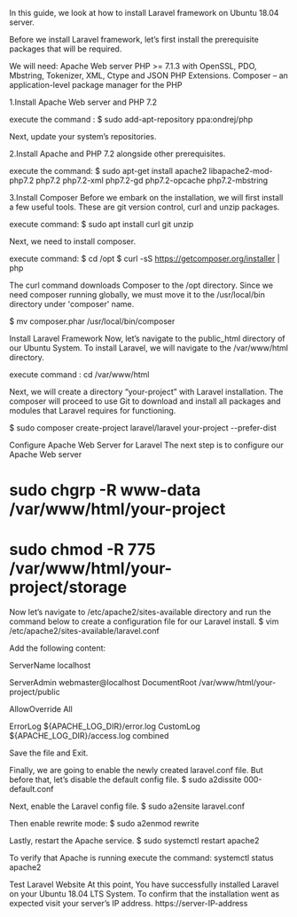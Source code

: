 In this guide, we look at how to install Laravel framework on Ubuntu 18.04 server.


Before we install Laravel framework, let’s first install the prerequisite packages that will be required.

We will need:
Apache Web server
PHP >= 7.1.3 with OpenSSL, PDO, Mbstring, Tokenizer, XML, Ctype and JSON PHP Extensions.
Composer – an application-level package manager for the PHP

1.Install Apache Web server and PHP 7.2

execute the command : $ sudo add-apt-repository ppa:ondrej/php

Next, update your system’s repositories.

2.Install Apache and PHP 7.2 alongside other prerequisites.

execute the command: $ sudo apt-get install apache2 libapache2-mod-php7.2 php7.2 php7.2-xml php7.2-gd php7.2-opcache php7.2-mbstring 

3.Install Composer
Before we embark on the installation, we will first install a few useful tools. These are git version control, curl and unzip packages.

execute command: $ sudo apt install curl git unzip

Next, we need to install composer.

execute command:
$ cd /opt
$ curl -sS https://getcomposer.org/installer | php


The curl command downloads Composer to the /opt directory. Since we need composer running globally, we must move it to the /usr/local/bin directory under 'composer' name.

$ mv composer.phar /usr/local/bin/composer


Install Laravel Framework
Now, let’s navigate to the public_html directory of our Ubuntu System. To install Laravel, we will navigate to the /var/www/html directory.

execute command : cd /var/www/html


Next, we will create a directory “your-project” with Laravel installation. The composer will proceed to use Git to download and install all packages and modules that Laravel requires for functioning.

$ sudo composer create-project laravel/laravel your-project --prefer-dist


Configure Apache Web Server for Laravel
The next step is to configure our Apache Web server

# sudo chgrp -R www-data /var/www/html/your-project
# sudo chmod -R 775 /var/www/html/your-project/storage


Now let’s navigate to /etc/apache2/sites-available directory and run the command below to create a configuration file for our Laravel install.
$ vim /etc/apache2/sites-available/laravel.conf

Add the following content:


ServerName localhost

ServerAdmin webmaster@localhost
DocumentRoot /var/www/html/your-project/public

AllowOverride All

ErrorLog ${APACHE_LOG_DIR}/error.log
CustomLog ${APACHE_LOG_DIR}/access.log combined

Save the file and Exit.

Finally, we are going to enable the newly created laravel.conf file. But before that, let’s disable the default config file.
$ sudo a2dissite 000-default.conf

Next, enable the Laravel config file.
$ sudo a2ensite laravel.conf

Then enable rewrite mode:
$ sudo a2enmod rewrite

Lastly, restart the Apache service.
$ sudo systemctl restart apache2

To verify that Apache is running execute the command:
systemctl status apache2

Test Laravel Website
At this point, You have successfully installed Laravel on your Ubuntu 18.04 LTS System. To confirm that the installation went as expected visit your server’s IP address.
https://server-IP-address














